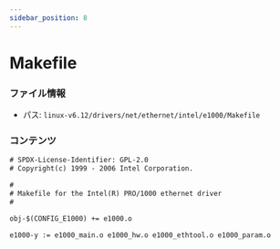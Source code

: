 ```yaml
---
sidebar_position: 8
---
```

# Makefile

### ファイル情報

- パス: `linux-v6.12/drivers/net/ethernet/intel/e1000/Makefile`

### コンテンツ

```txt
# SPDX-License-Identifier: GPL-2.0
# Copyright(c) 1999 - 2006 Intel Corporation.

#
# Makefile for the Intel(R) PRO/1000 ethernet driver
#

obj-$(CONFIG_E1000) += e1000.o

e1000-y := e1000_main.o e1000_hw.o e1000_ethtool.o e1000_param.o

```
